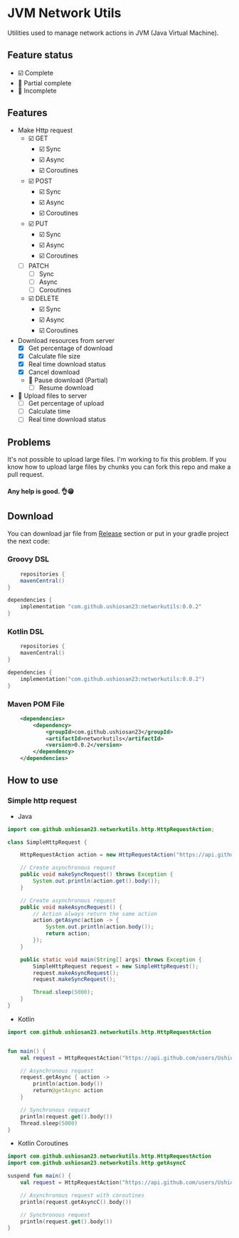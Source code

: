 # JVM Network Utils

Utilities used to manage network actions in JVM (Java Virtual Machine).

## Feature status

- :ballot_box_with_check: Complete
- :white_square_button: Partial complete
- :black_square_button: Incomplete

## Features

- Make Http request
	- :ballot_box_with_check: GET
		- :ballot_box_with_check: Sync
		- :ballot_box_with_check: Async
		- :ballot_box_with_check: Coroutines
	- :ballot_box_with_check: POST
		- :ballot_box_with_check: Sync
		- :ballot_box_with_check: Async
		- :ballot_box_with_check: Coroutines
	- :ballot_box_with_check: PUT
		- :ballot_box_with_check: Sync
		- :ballot_box_with_check: Async
		- :ballot_box_with_check: Coroutines
	- [ ] PATCH
		- [ ] Sync
		- [ ] Async
		- [ ] Coroutines
	- :ballot_box_with_check: DELETE
		- :ballot_box_with_check: Sync
		- :ballot_box_with_check: Async
		- :ballot_box_with_check: Coroutines
- Download resources from server
	- [x] Get percentage of download
	- [x] Calculate file size
	- [x] Real time download status
	- [x] Cancel download
	- :white_square_button: Pause download (Partial)
		- [ ] Resume download
- :white_square_button: Upload files to server
	- [ ] Get percentage of upload
	- [ ] Calculate time
	- [ ] Real time download status

## Problems

It's not possible to upload large files. I'm working to fix this problem. If you know how to upload large files by
chunks you can fork this repo and make a pull request.

#### Any help is good. 👌😁

## Download

You can download jar file from [Release](#Release) section or put in your gradle project the next code:

### Groovy DSL

```groovy
    repositories {
	mavenCentral()
}

dependencies {
	implementation "com.github.ushiosan23:networkutils:0.0.2"
}
```

### Kotlin DSL

```kotlin
    repositories {
	mavenCentral()
}

dependencies {
	implementation("com.github.ushiosan23:networkutils:0.0.2")
}
```

### Maven POM File

```xml 
    <dependencies>
        <dependency>
            <groupId>com.github.ushiosan23</groupId>
            <artifactId>networkutils</artifactId>
            <version>0.0.2</version>
        </dependency>
    </dependencies>
```

## How to use

### Simple http request

- Java

```java
import com.github.ushiosan23.networkutils.http.HttpRequestAction;

class SimpleHttpRequest {

	HttpRequestAction action = new HttpRequestAction("https://api.github.com/users/Ushiosan23");

	// Create asynchronous request
	public void makeSyncRequest() throws Exception {
		System.out.println(action.get().body());
	}

	// Create asynchronous request
	public void makeAsyncRequest() {
		// Action always return the same action
		action.getAsync(action -> {
			System.out.println(action.body());
			return action;
		});
	}

	public static void main(String[] args) throws Exception {
		SimpleHttpRequest request = new SimpleHttpRequest();
		request.makeAsyncRequest();
		request.makeSyncRequest();

		Thread.sleep(5000);
	}
}
```

- Kotlin

```kotlin
import com.github.ushiosan23.networkutils.http.HttpRequestAction


fun main() {
	val request = HttpRequestAction("https://api.github.com/users/Ushiosan23")

	// Asynchronous request
	request.getAsync { action ->
		println(action.body())
		return@getAsync action
	}

	// Synchronous request
	println(request.get().body())
	Thread.sleep(5000)
}
```

- Kotlin Coroutines

```kotlin
import com.github.ushiosan23.networkutils.http.HttpRequestAction
import com.github.ushiosan23.networkutils.http.getAsyncC

suspend fun main() {
	val request = HttpRequestAction("https://api.github.com/users/Ushiosan23")

	// Asynchronous request with coroutines
	println(request.getAsyncC().body())

	// Synchronous request
	println(request.get().body())
}
```
